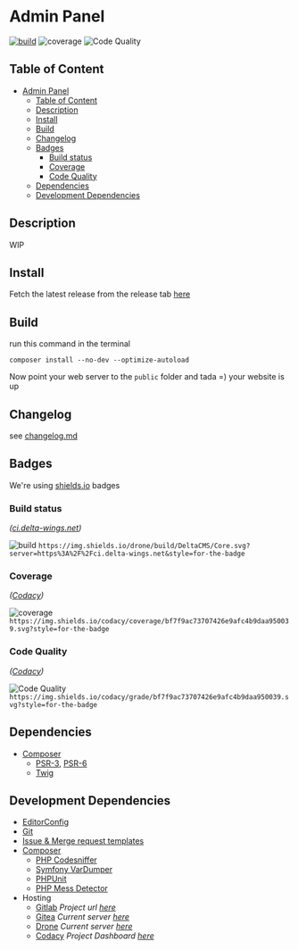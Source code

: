 # Admin Panel

[![build](https://img.shields.io/drone/build/DeltaCMS/Core.svg?server=https%3A%2F%2Fci.delta-wings.net&style=for-the-badge)](https://ci.delta-wings.net/DeltaCMS/Core/)
![coverage](https://img.shields.io/codacy/coverage/bf7f9ac73707426e9afc4b9daa950039.svg?style=for-the-badge)
![Code Quality](https://img.shields.io/codacy/grade/bf7f9ac73707426e9afc4b9daa950039.svg?style=for-the-badge)

## Table of Content

- [Admin Panel](#admin-panel)
  - [Table of Content](#table-of-content)
  - [Description](#description)
  - [Install](#install)
  - [Build](#build)
  - [Changelog](#changelog)
  - [Badges](#badges)
    - [Build status](#build-status)
    - [Coverage](#coverage)
    - [Code Quality](#code-quality)
  - [Dependencies](#dependencies)
  - [Development Dependencies](#development-dependencies)

## Description

WIP

## Install

Fetch the latest release from the release tab [here](https://git.delta-wings.net/DeltaCMS/Core/releases)

## Build

run this command in the terminal

```console
composer install --no-dev --optimize-autoload
```

Now point your web server to the `public` folder and tada =) your website is up

## Changelog

see [changelog.md](./changelog.md)

## Badges

We're using [shields.io](https://shields.io/) badges

### Build status

_([ci.delta-wings.net](https://ci.delta-wings.net))_

![build](https://img.shields.io/drone/build/DeltaCMS/Core.svg?server=https%3A%2F%2Fci.delta-wings.net&style=for-the-badge)
`https://img.shields.io/drone/build/DeltaCMS/Core.svg?server=https%3A%2F%2Fci.delta-wings.net&style=for-the-badge`

### Coverage

_([Codacy](https://app.codacy.com/project/Aviorleking/DeltaCMS/dashboard))_

![coverage](https://img.shields.io/codacy/coverage/bf7f9ac73707426e9afc4b9daa950039.svg?style=for-the-badge)
`https://img.shields.io/codacy/coverage/bf7f9ac73707426e9afc4b9daa950039.svg?style=for-the-badge`

### Code Quality

_([Codacy](https://app.codacy.com/project/Aviorleking/DeltaCMS/dashboard))_

![Code Quality](https://img.shields.io/codacy/grade/bf7f9ac73707426e9afc4b9daa950039.svg?style=for-the-badge)
`https://img.shields.io/codacy/grade/bf7f9ac73707426e9afc4b9daa950039.svg?style=for-the-badge`

## Dependencies

- [Composer](https://getcomposer.org/)
  - [PSR-3](https://www.php-fig.org/psr/psr-3), [PSR-6](https://www.php-fig.org/psr/psr-6)
  - [Twig](https://twig.symfony.com/)

## Development Dependencies

- [EditorConfig](https://editorconfig.org/)
- [Git](https://git-scm.com/)
- [Issue & Merge request templates](https://www.talater.com/open-source-templates/#/)
- [Composer](https://getcomposer.org/)
  - [PHP Codesniffer](https://github.com/squizlabs/PHP_CodeSniffer)
  - [Symfony VarDumper](https://symfony.com/doc/current/components/var_dumper.html)
  - [PHPUnit](https://phpunit.de/)
  - [PHP Mess Detector](https://phpmd.org/)
- Hosting
  - [Gitlab](https://gitlab.com/) _Project url [here](https://gitlab.com/delta-wings/adminpanel)_
  - [Gitea](https://gitea.io/) _Current server [here](https://git.delta-wings.net/Avior/DeltaCMS)_
  - [Drone](https://drone.io/) _Current server [here](https://ci.delta-wings.net/)_
  - [Codacy](https://codacy.com/) _Project Dashboard [here](https://app.codacy.com/project/Aviorleking/DeltaCMS/dashboard)_
